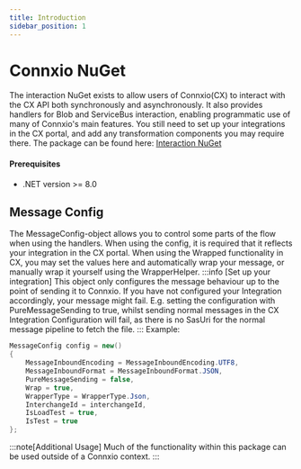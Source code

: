 ```yaml
---
title: Introduction
sidebar_position: 1
---
```


# Connxio NuGet

The interaction NuGet exists to allow users of Connxio(CX) to interact with the CX API both synchronously and asynchronously. It also provides handlers for Blob and ServiceBus interaction, enabling programmatic use of many of Connxio's main features. You still need to set up your integrations in the CX portal, and add any transformation components you may require there.
The package can be found here: [Interaction NuGet](https://www.nuget.org/packages/Connxio.Interaction)

#### Prerequisites
- .NET version >= 8.0

## Message Config
The MessageConfig-object allows you to control some parts of the flow when using the handlers. When using the config, it is required that it reflects your integration in the CX portal. When using the Wrapped functionality in CX, you may set the values here and automatically wrap your message, or manually wrap it yourself using the WrapperHelper.
:::info [Set up your integration] 
This object only configures the message behaviour up to the point of sending it to Connxio. If you have not configured your Integration accordingly, your message might fail.
E.g. setting the configuration with PureMessageSending to true, whilst sending normal messages in the CX Integration Configuration will fail, as there is no SasUri for the normal message pipeline to fetch the file.
:::
Example:
```csharp
MessageConfig config = new()
{
    MessageInboundEncoding = MessageInboundEncoding.UTF8,
    MessageInboundFormat = MessageInboundFormat.JSON,
    PureMessageSending = false,
    Wrap = true,
    WrapperType = WrapperType.Json,
    InterchangeId = interchangeId,
    IsLoadTest = true,
    IsTest = true
};
```

:::note[Additional Usage]
Much of the functionality within this package can be used outside of a Connxio context.
:::
